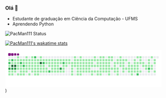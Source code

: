 ### Olá 👋

- Estudante de graduação em Ciência da Computação - UFMS
- Aprendendo Python

![PacMan111 Status](https://github-readme-stats.vercel.app/api?username=pacman111&show_icons=true&theme=gruvbox)
<!--[![Top Linguagens](https://github-readme-stats.vercel.app/api/top-langs/?username=pacman111&layout=compact)](https://github.com/anuraghazra/github-readme-stats) 
-->

[![PacMan111's wakatime stats](https://github-readme-stats.vercel.app/api/wakatime?username=pacman111&theme=gruvbox)](https://github.com/anuraghazra/github-readme-stats)

![snake gif](https://github.com/PacMan111/PacMan111/blob/output/github-contribution-grid-snake.gif))
